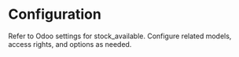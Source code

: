 # Configuration

Refer to Odoo settings for stock_available. Configure related models, access rights, and options as needed.
